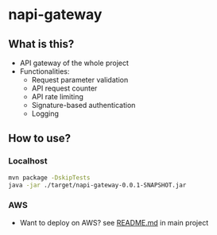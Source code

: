 # napi-gateway

## What is this?

- API gateway of the whole project
- Functionalities:
  - Request parameter validation
  - API request counter
  - API rate limiting
  - Signature-based authentication
  - Logging

## How to use?

### Localhost

```bash
mvn package -DskipTests
java -jar ./target/napi-gateway-0.0.1-SNAPSHOT.jar
```

### AWS

- Want to deploy on AWS? see [README.md](../README.md) in main project